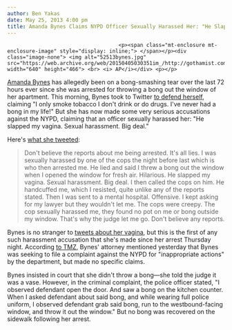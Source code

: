 ```yaml
---
author: Ben Yakas
date: May 25, 2013 4:00 pm
title: Amanda Bynes Claims NYPD Officer Sexually Harassed Her: "He Slapped My Vagina"
---
```


	
										<p><span class="mt-enclosure mt-enclosure-image" style="display: inline;"> </span></p><div class="image-none"> <img alt="52513bynes.jpg" src="https://web.archive.org/web/20150405030351im_/http://gothamist.com/attachments/byakas/52513bynes.jpg" width="640" height="466"> <br> <i> AP</i></div> <p></p>

<p><a href="https://web.archive.org/web/20150405030351/http://gothamist.com/tags/amandabynes">Amanda Bynes</a> has allegedly been on a bong-smashing tear over the last 72 hours ever since she was arrested for throwing a bong out the window of her apartment. This morning, Bynes took to Twitter <a href="https://web.archive.org/web/20150405030351/http://gothamist.com/2013/05/25/_view_more_videos_at.php#photo-1">to defend herself</a>, claiming &quot;I only smoke tobacco I don&apos;t drink or do drugs. I&apos;ve never had a bong in my life!&quot; But she has now made some very serious accusations against the NYPD, claiming that an officer sexually harassed her: &quot;He slapped my vagina. Sexual harassment. Big deal.&quot;</p>

<p>Here&apos;s <a href="https://web.archive.org/web/20150405030351/http://twitpl.us/t/FdV">what she tweeted</a>:</p>

<blockquote>Don&apos;t believe the reports about me being arrested. It&apos;s all lies. I was sexually harassed by one of the cops the night before last which is who then arrested me. He lied and said I threw a bong out the window when I opened the window for fresh air. Hilarious. He slapped my vagina. Sexual harassment. Big deal. I then called the cops on him. He handcuffed me, which I resisted, quite unlike any of the reports stated. Then I was sent to a mental hospital. Offensive. I kept asking for my lawyer but they wouldn&apos;t let me. The cops were creepy. The cop sexually harassed me, they found no pot on me or bong outside my window. That&apos;s why the judge let me go. Don&apos;t believe any reports.</blockquote>

<p>Bynes is no stranger to <a href="o bong was recovered on the sidewalk following her arrest.">tweets about her vagina</a>, but this is the first of any such harassment accusation that she&apos;s made since her arrest Thursday night. According <a href="https://web.archive.org/web/20150405030351/http://www.tmz.com/2013/05/25/amanda-bynes-twitter-sexual-haassment/">to TMZ</a>, Bynes&apos; attorney mentioned yesterday that Bynes was seeking to file a complaint against the NYPD for &quot;inappropriate actions&quot; by the department, but made no specific claims.</p>

<p>Bynes insisted in court that she didn&apos;t throw a bong&#x2014;she told the judge it was a vase. However, in the criminal complaint, the police officer stated, &quot;I observed defendant open the door. And saw a bong on the kitchen counter. When I asked defendant about said bong, and while wearing full police uniform, I observed defendant grab said bong, run to the westbound-facing window, and throw it out the window.&quot; But no bong was recovered on the sidewalk following her arrest.</p>					
										
									
				